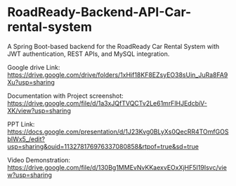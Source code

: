 # RoadReady-Backend-API-Car-rental-system
A Spring Boot-based backend for the RoadReady Car Rental System with JWT authentication, REST APIs, and MySQL integration.

Google drive Link:
https://drive.google.com/drive/folders/1xHif18KF8EZsyEO38sUin_JuRa8FA9Xu?usp=sharing

Documentation with Project screenshot:
https://drive.google.com/file/d/1a3xJQfTVQCTv2Le61mrFlHJEdcbiV-XK/view?usp=sharing

PPT Link:
https://docs.google.com/presentation/d/1J23Kvg0BLyXs0QecRR4TOmfGOSbIWx5_/edit?usp=sharing&ouid=113278176976337080858&rtpof=true&sd=true

Video Demonstration:
https://drive.google.com/file/d/130Bg1MMEvNvKKaexvEOxXjHF5I19Isvc/view?usp=sharing
